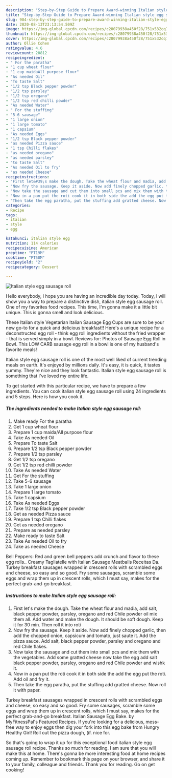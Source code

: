 ```yaml
---
description: "Step-by-Step Guide to Prepare Award-winning Italian style egg sausage roll"
title: "Step-by-Step Guide to Prepare Award-winning Italian style egg sausage roll"
slug: 984-step-by-step-guide-to-prepare-award-winning-italian-style-egg-sausage-roll
date: 2020-08-13T23:13:54.509Z
image: https://img-global.cpcdn.com/recipes/c28079938a450f28/751x532cq70/italian-style-egg-sausage-roll-recipe-main-photo.jpg
thumbnail: https://img-global.cpcdn.com/recipes/c28079938a450f28/751x532cq70/italian-style-egg-sausage-roll-recipe-main-photo.jpg
cover: https://img-global.cpcdn.com/recipes/c28079938a450f28/751x532cq70/italian-style-egg-sausage-roll-recipe-main-photo.jpg
author: Ollie Cohen
ratingvalue: 4.6
reviewcount: 20812
recipeingredient:
- " For the paratha"
- "1 cup wheat flour"
- "1 cup maidaAll purpose flour"
- "As needed Oil"
- "To taste Salt"
- "1/2 tsp Black pepper powder"
- "1/2 tsp parsley"
- "1/2 tsp oregano"
- "1/2 tsp red chilli powder"
- "As needed Water"
- " For the stuffing"
- "5-6 sausage"
- "1 large onion"
- "1 large tomato"
- "1 capsium"
- "As needed Eggs"
- "1/2 tsp Black pepper powder"
- "as needed Pizza sauce"
- "1 tsp Chilli flakes"
- "as needed oregano"
- "as needed parsley"
- "to taste Salt"
- "As needed Oil to fry"
- "as needed Cheese"
recipeinstructions:
- "First let&#39;s make the dough. Take the wheat flour and madia, add salt, black pepper powder, parsley, oregano and red Chile powder oil mix them all. Add water and make the dough. It should be soft dough. Keep it for 30 min. Then roll it into roti"
- "Now fry the sausage. Keep it aside. Now add finely chopped garlic, then add the chopped onion, capsicum and tomato, just saute it. Add the pizza sauce. Add salt, black pepper powder, parsley and oregano and red Chile flakes."
- "Now take the sausage and cut them into small pcs and mix them with the vegetables. Add some gratted cheese now take the egg add salt black pepper powder, parsley, oregano and red Chile powder and wishk it."
- "Now in a pan put the roti cook it in both side the add the egg put the roti. Add oil and fry it."
- "Then take the egg paratha, put the stuffing add gratted cheese. Now roll it with paper."
categories:
- Recipe
tags:
- italian
- style
- egg

katakunci: italian style egg 
nutrition: 114 calories
recipecuisine: American
preptime: "PT19M"
cooktime: "PT50M"
recipeyield: "2"
recipecategory: Dessert

---
```



![Italian style egg sausage roll](https://img-global.cpcdn.com/recipes/c28079938a450f28/751x532cq70/italian-style-egg-sausage-roll-recipe-main-photo.jpg)

Hello everybody, I hope you are having an incredible day today. Today, I will show you a way to prepare a distinctive dish, italian style egg sausage roll. One of my favorites food recipes. This time, I'm gonna make it a little bit unique. This is gonna smell and look delicious.

These Italian style Vegetarian Italian Sausage Egg Cups are sure to be your new go-to for a quick and delicious breakfast!! Here&#39;s a unique recipe for a deconstructed egg roll - think egg roll ingredients without the fried wrapper - that is served simply in a bowl. Reviews for: Photos of Sausage Egg Roll in Bowl. This LOW CARB sausage egg roll in a bowl is one of my husband&#39;s favorite meals!

Italian style egg sausage roll is one of the most well liked of current trending meals on earth. It's enjoyed by millions daily. It's easy, it is quick, it tastes yummy. They're nice and they look fantastic. Italian style egg sausage roll is something that I've loved my entire life.


To get started with this particular recipe, we have to prepare a few ingredients. You can cook italian style egg sausage roll using 24 ingredients and 5 steps. Here is how you cook it.

<!--inarticleads1-->

##### The ingredients needed to make Italian style egg sausage roll:

1. Make ready  For the paratha
1. Get 1 cup wheat flour
1. Prepare 1 cup maida/All purpose flour
1. Take As needed Oil
1. Prepare To taste Salt
1. Prepare 1/2 tsp Black pepper powder
1. Prepare 1/2 tsp parsley
1. Get 1/2 tsp oregano
1. Get 1/2 tsp red chilli powder
1. Take As needed Water
1. Get  For the stuffing
1. Take 5-6 sausage
1. Take 1 large onion
1. Prepare 1 large tomato
1. Take 1 capsium
1. Take As needed Eggs
1. Take 1/2 tsp Black pepper powder
1. Get as needed Pizza sauce
1. Prepare 1 tsp Chilli flakes
1. Get as needed oregano
1. Prepare as needed parsley
1. Make ready to taste Salt
1. Take As needed Oil to fry
1. Take as needed Cheese


Bell Peppers: Red and green bell peppers add crunch and flavor to these egg rolls.. Creamy Tagliatelle with Italian Sausage Meatballs Receitas Da. Turkey breakfast sausages wrapped in crescent rolls with scrambled eggs and cheese, so easy and so good. Fry some sausages, scramble some eggs and wrap them up in crescent rolls, which I must say, makes for the perfect grab-and-go breakfast. 

<!--inarticleads2-->

##### Instructions to make Italian style egg sausage roll:

1. First let&#39;s make the dough. Take the wheat flour and madia, add salt, black pepper powder, parsley, oregano and red Chile powder oil mix them all. Add water and make the dough. It should be soft dough. Keep it for 30 min. Then roll it into roti
1. Now fry the sausage. Keep it aside. Now add finely chopped garlic, then add the chopped onion, capsicum and tomato, just saute it. Add the pizza sauce. Add salt, black pepper powder, parsley and oregano and red Chile flakes.
1. Now take the sausage and cut them into small pcs and mix them with the vegetables. Add some gratted cheese now take the egg add salt black pepper powder, parsley, oregano and red Chile powder and wishk it.
1. Now in a pan put the roti cook it in both side the add the egg put the roti. Add oil and fry it.
1. Then take the egg paratha, put the stuffing add gratted cheese. Now roll it with paper.


Turkey breakfast sausages wrapped in crescent rolls with scrambled eggs and cheese, so easy and so good. Fry some sausages, scramble some eggs and wrap them up in crescent rolls, which I must say, makes for the perfect grab-and-go breakfast. Italian Sausage Egg Bake. by MyFitnessPal&#39;s Featured Recipes. If you&#39;re looking for a delicious, mess-free way to enjoy eggs then dig your fork into this egg bake from Hungry Healthy Girl! Roll out the pizza dough, (if. nice for. 

So that's going to wrap it up for this exceptional food italian style egg sausage roll recipe. Thanks so much for reading. I am sure that you will make this at home. There's gonna be more interesting food at home recipes coming up. Remember to bookmark this page on your browser, and share it to your family, colleague and friends. Thank you for reading. Go on get cooking!
